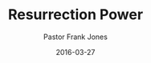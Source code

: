 ---
lunr: "true"
title: "Resurrection Power"
author: "Pastor Frank Jones"
postDate: "03-27-2016"
date: 2016-03-27
category: "sermons"
slug: "2016/03/ffc_03272016"
icon: microphone
audioLink: "ffc_03272016"
tags: [resurrection, power, easter]
mp3: "ffc_03272016/03272016.mp3"
ogg: "ffc_03272016/03272016.ogg"
linkurl: "https://archive.org/download/ffc_03272016/ffc_03272016_files.xml"
ipath: "https://archive.org/download/ffc_03272016/03272016.mp3"
layout: sermon.html
---